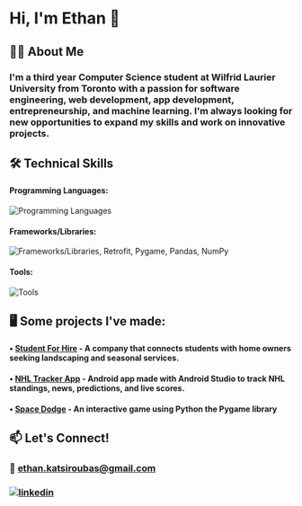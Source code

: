 # **Hi, I'm Ethan** 👋

## 👨‍💻 About Me

### I'm a third year Computer Science student at Wilfrid Laurier University from Toronto with a passion for software engineering, web development, app development, entrepreneurship, and machine learning. I'm always looking for new opportunities to expand my skills and work on innovative projects.

## 🛠 Technical Skills

#### **Programming Languages:**
![Programming Languages](https://skillicons.dev/icons?i=python,java,c,js,html,css,typescript,php,r,dart)

#### **Frameworks/Libraries:**
![Frameworks/Libraries](https://skillicons.dev/icons?i=react,nodejs,express,flutter), Retrofit, Pygame, Pandas, NumPy

#### **Tools:**
![Tools](https://skillicons.dev/icons?i=git,eclipse,vscode,androidstudio,mysql,wordpress,aws)

## 🖥️ Some projects I've made:

#### • [Student For Hire](https://studentforhire.ca/) - A company that connects students with home owners seeking landscaping and seasonal services.

#### • [NHL Tracker App](https://github.com/EthanKatsi/NHL-Tracker-App) - Android app made with Android Studio to track NHL standings, news, predictions, and live scores.

#### • [Space Dodge](https://github.com/EthanKatsi/Space-Dodge-Game) - An interactive game using Python the Pygame library

## 📫 Let's Connect!

### 📧 ethan.katsiroubas@gmail.com

### [![linkedin](https://img.shields.io/badge/linkedin-0A66C2?style=for-the-badge&logo=linkedin&logoColor=blue)](https://www.linkedin.com/in/ethan-katsiroubas/)
